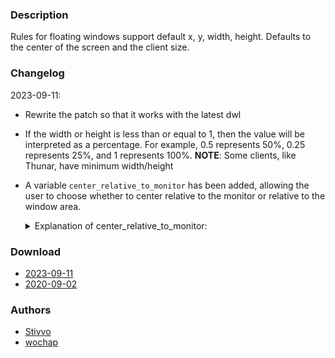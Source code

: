 ### Description
Rules for floating windows support default x, y, width, height. Defaults to the center of the screen and the client size.

### Changelog

2023-09-11:
- Rewrite the patch so that it works with the latest dwl
- If the width or height is less than or equal to 1, then the value will be interpreted as a percentage. For example, 0.5 represents 50%, 0.25 represents 25%, and 1 represents 100%. **NOTE**: Some clients, like Thunar, have minimum width/height
- A variable `center_relative_to_monitor` has been added, allowing the user to choose whether to center relative to the monitor or relative to the window area.

  <details>
  <summary>Explanation of center_relative_to_monitor:</summary>
  <pre>
  The "Monitor area" refers to the space enclosed by the green rectangle, while the "Window area" refers to the space enclosed by the red 
  rectangle.
  <img src="https://i.imgur.com/xhejzPh.png"/>
  </pre>
  </details>

### Download
- [2023-09-11](https://github.com/djpohly/dwl/compare/main...wochap:customfloat.patch)
- [2020-09-02](https://github.com/djpohly/dwl/compare/main...Stivvo:customFloat.patch)

### Authors
- [Stivvo](https://github.com/Stivvo)
- [wochap](https://github.com/wochap)